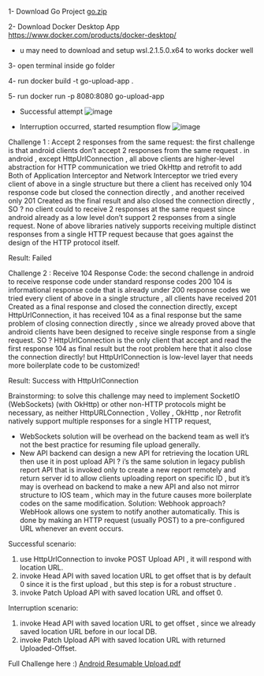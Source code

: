 
1- Download Go Project 
[go.zip](https://github.com/user-attachments/files/17097881/go.zip)

2- Download Docker Desktop App https://www.docker.com/products/docker-desktop/
 - u may need to download and setup wsl.2.1.5.0.x64 to works docker well

3- open terminal inside go folder

4- run   docker build -t go-upload-app .

5- run  docker run -p 8080:8080 go-upload-app


- Successful attempt
![image](https://github.com/user-attachments/assets/f2f1b5fd-e92d-47cc-869b-7f144d2ab2a8)

- Interruption occurred, started resumption flow
![image](https://github.com/user-attachments/assets/c055b8b3-de5b-4962-8b6d-2a54b2c8abb9)


Challenge 1 : Accept 2 responses from the same request:
the first challenge is that android clients don’t accept 2 responses from the same request .
in android , except HttpUrlConnection , all above clients are higher-level abstraction for HTTP communication
we tried OkHttp and retrofit to add Both of Application Interceptor and Network Interceptor
we tried every client of above in a single structure but there a client has received only 104 response code but closed the connection
directly , and another received only 201 Created as the final result and also closed the connection directly , SO ? no client could to
receive 2 responses at the same request since android already as a low level don’t support 2 responses from a single request.
None of above libraries natively supports receiving multiple distinct responses from a single HTTP request because that goes against the
design of the HTTP protocol itself.

Result: Failed



Challenge 2 : Receive 104 Response Code:
the second challenge in android to receive response code under standard response codes 200
104 is informational response code that is already under 200 response codes
we tried every client of above in a single structure , all clients have received 201 Created as a final response and closed the connection
directly, except HttpUrlConnection, it has received 104 as a final response but the same problem of closing connection directly , since
we already proved above that android clients have been designed to receive single response from a single request.
SO ? HttpUrlConnection is the only client that accept and read the first response 104 as final result but the root problem here that it
also close the connection directly! but HttpUrlConnection is low-level layer that needs more boilerplate code to be customized!

Result: Success with HttpUrlConnection




Brainstorming:
to solve this challenge may need to implement SocketIO (WebSockets) (with OkHttp) or other non-HTTP protocols might be necessary, as
neither HttpURLConnection , Volley , OkHttp , nor Retrofit natively support multiple responses for a single HTTP request,
- WebSockets solution will be overhead on the backend team as well it’s not the best practice for resuming file upload generally.
- New API backend can design a new API for retrieving the location URL then use it in post upload API ?
i’s the same solution in legacy publish report API that is invoked only to create a new report remotely and return server id to allow clients
uploading report on specific ID , but it’s may is overhead on backend to make a new API and also not mirror structure to IOS team , which
may in the future causes more boilerplate codes on the same modification.
Solution: Webhook approach?
WebHook allows one system to notify another automatically. This is done by making an HTTP request (usually POST) to a pre-configured
URL whenever an event occurs.


Successful scenario:
1. use HttpUrlConnection to invoke POST Upload API , it will respond with location URL.
2. invoke Head API with saved location URL to get offset that is by default 0 since it is the first upload , but this step is for a robust structure
.
3. invoke Patch Upload API with saved location URL and offset 0.


Interruption scenario:
1. invoke Head API with saved location URL to get offset , since we already saved location URL before in our local DB.
2. invoke Patch Upload API with saved location URL with returned Uploaded-Offset.


Full Challenge here :)
[Android Resumable Upload.pdf](https://github.com/user-attachments/files/17170718/Android.Resumable.Upload.pdf)


